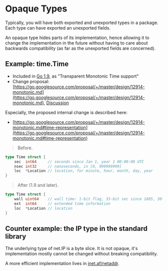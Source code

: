 # Opaque Types

Typically, you will have both exported and unexported types in a package. Each
type can have exported an unexported fields.

An opaque type hides parts of its implementation, hence allowing it to change
the implementation in the future without having to care about backwards
compatibility (as far as the unexported fields are concerned).

## Example: time.Time

* Included in [Go 1.9](https://golang.org/doc/go1.9#monotonic-time), as "Transparent Monotonic Time support"
* Change proposal: [https://go.googlesource.com/proposal/+/master/design/12914-monotonic.md](https://go.googlesource.com/proposal/+/master/design/12914-monotonic.md), [Discussion](https://github.com/golang/go/issues/12914)

Especially, the proposed internal change is described here:

* [https://go.googlesource.com/proposal/+/master/design/12914-monotonic.md#time-representation](https://go.googlesource.com/proposal/+/master/design/12914-monotonic.md#time-representation)

> Before.

```go
type Time struct {
    sec  int64     // seconds since Jan 1, year 1 00:00:00 UTC
    nsec int32     // nanoseconds, in [0, 999999999]
    loc  *Location // location, for minute, hour, month, day, year
}
```

> After (1.9 and later).

```go
type Time struct {
    wall uint64    // wall time: 1-bit flag, 33-bit sec since 1885, 30-bit nsec
    ext  int64     // extended time information
    loc  *Location // location
}
```

## Counter example: the IP type in the standard library

The underlying type of net.IP is a byte slice. It is not opaque, it's
implementation mostly cannot be changed without breaking compatibility.

A more efficient implementation lives in [inet.af/netaddr](https://github.com/inetaf/netaddr/blob/main/netaddr.go).
